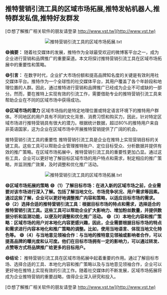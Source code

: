 ## **推特营销引流工具的区域市场拓展,推特发帖机器人,推特群发私信,推特好友群发**

[😍想了解推广相关软件的朋友请登录 http://www.vst.tw](http://www.vst.tw)

 <center><img src="https://vst.tw/MP4/tuiguang/png/5.png" alt="推特营销引流工具的区域市场拓展.txt"></center>

**😄摘要：**
随着社交媒体的发展，推特作为全球最受欢迎的微博客平台之一，成为企业进行营销和品牌推广的重要渠道。本文将探讨推特营销引流工具在区域市场拓展中的重要性和策略。

**😄引言：**
在数字时代，企业扩大市场份额和提高品牌知名度的关键是有效利用社交媒体平台。推特作为一个全球性的社交媒体平台，其用户覆盖了各个年龄段和地理位置的人群。因此，通过推特进行营销和品牌推广已经成为企业不可或缺的一部分。然而，要在推特上实现有效的引流工作，需要借助专业的推特营销引流工具来帮助企业在不同的区域市场中获得成功。

**😄区域市场的潜力**
区域市场指的是特定地理位置或特定语言环境下的推特用户群体。不同地区的用户具有不同的文化背景、消费习惯和购买力，因此，针对特定区域市场进行推特营销具有很大的潜力。根据统计数据，超过80%的推特用户来自非英语国家，这为企业在区域市场中开展推特营销提供了广阔的机会。

推特营销引流工具的重要性
推特营销引流工具是企业在推特上实现营销目标的关键工具。这些工具可以帮助企业管理推特账户、定位目标受众、分析数据并提供有效的推广策略。在区域市场拓展中，推特营销引流工具的重要性更加凸显。通过这些工具，企业可以更好地了解目标区域市场的用户特点和需求，制定相应的推广策略，并监测推广效果，及时调整和优化推广活动。

 <center><img src="https://vst.tw/MP4/tuiguang/png/4.png" alt="推特营销引流工具的区域市场拓展.txt"></center>

**😄区域市场拓展的策略**
**😄（1）了解目标市场：在进入新的区域市场之前，企业需要对该市场进行深入了解。包括了解当地文化、市场竞争状况、用户需求等因素。通过这些了解，企业可以更好地调整推广内容和策略，以适应目标市场的需求。**
**😄（2）选择合适的推特营销引流工具：根据目标市场的特点和需求，选择适合的推特营销引流工具。这些工具可以帮助企业扩大影响力、增加粉丝数量，并提供数据分析和监测功能，以便及时调整和优化推广活动。**
**😄（3）本地化内容和推广策略：区域市场的用户对本地化内容更感兴趣，因此，企业需要根据目标市场的特点和需求进行内容本地化和推广策略的调整。比如，使用当地语言、体现当地文化特色等。**
**😄（4）与当地意见领袖合作：与当地的推特意见领袖或影响者合作，可以提高品牌的曝光度和认可度。他们在目标市场拥有一定的影响力，可以通过转发、点赞等方式将品牌推广给更多的目标用户。**

**😄结论：**
推特营销引流工具在区域市场拓展中起着重要的作用。通过了解目标市场、选择合适的工具、本地化内容和推广策略以及与当地意见领袖合作，企业可以更好地在推特上实现有效的引流工作。随着社交媒体的不断发展，区域市场拓展将成为企业推特营销的重要战略，值得企业深入研究和投入。

[😍想了解推广相关软件的朋友请登录 http://www.vst.tw](http://www.vst.tw)



